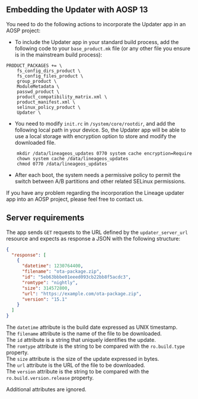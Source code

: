 Embedding the Updater with AOSP 13
-------------------------
You need to do the following actions to incorporate the Updater app in an AOSP project:

 - To include the Updater app in your standard build process, add the following code to your `base_product.mk` file (or any other file you ensure is in the mainstream build process):
```
PRODUCT_PACKAGES += \
    fs_config_dirs_product \
    fs_config_files_product \
    group_product \
    ModuleMetadata \
    passwd_product \
    product_compatibility_matrix.xml \
    product_manifest.xml \
    selinux_policy_product \
    Updater \
```

 - You need to modify `init.rc` in `/system/core/rootdir`, and add the following local path in your device. So, the Updater app will be able to use a local storage with encryption option to store and modify the downloaded file.
```
    mkdir /data/lineageos_updates 0770 system cache encryption=Require
    chown system cache /data/lineageos_updates
    chmod 0770 /data/lineageos_updates
```
 - After each boot, the system needs a permissive policy to permit the switch between A/B partitions and other related SELinux permissions.

If you have any problem regarding the incorporation the Lineage updater app into an AOSP project, please feel free to contact us. 

Server requirements
-------------------
The app sends `GET` requests to the URL defined by the `updater_server_url`
resource and expects as response a JSON with the following structure:
```json
{
  "response": [
    {
      "datetime": 1230764400,
      "filename": "ota-package.zip",
      "id": "5eb63bbbe01eeed093cb22bb8f5acdc3",
      "romtype": "nightly",
      "size": 314572800,
      "url": "https://example.com/ota-package.zip",
      "version": "15.1"
    }
  ]
}
```

The `datetime` attribute is the build date expressed as UNIX timestamp.  
The `filename` attribute is the name of the file to be downloaded.  
The `id` attribute is a string that uniquely identifies the update.  
The `romtype` attribute is the string to be compared with the `ro.build.type` property.  
The `size` attribute is the size of the update expressed in bytes.  
The `url` attribute is the URL of the file to be downloaded.  
The `version` attribute is the string to be compared with the `ro.build.version.release` property.  

Additional attributes are ignored.
